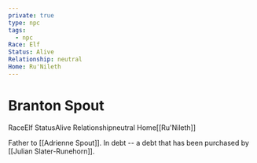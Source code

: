 ```yaml
---
private: true
type: npc
tags:
  - npc
Race: Elf
Status: Alive
Relationship: neutral
Home: Ru'Nileth
---
```


# Branton Spout

<span class="dataview inline-field"><span class="inline-field-key">Race</span><span class="inline-field-value">Elf</span></span>
<span class="dataview inline-field"><span class="inline-field-key">Status</span><span class="inline-field-value">Alive</span></span>
<span class="dataview inline-field"><span class="inline-field-key">Relationship</span><span class="inline-field-value">neutral</span></span>
<span class="dataview inline-field"><span class="inline-field-key">Home</span><span class="inline-field-value">[[Ru'Nileth]]</span></span>

Father to [[Adrienne Spout]]. In debt -- a debt that has been purchased by [[Julian Slater-Runehorn]]. 

